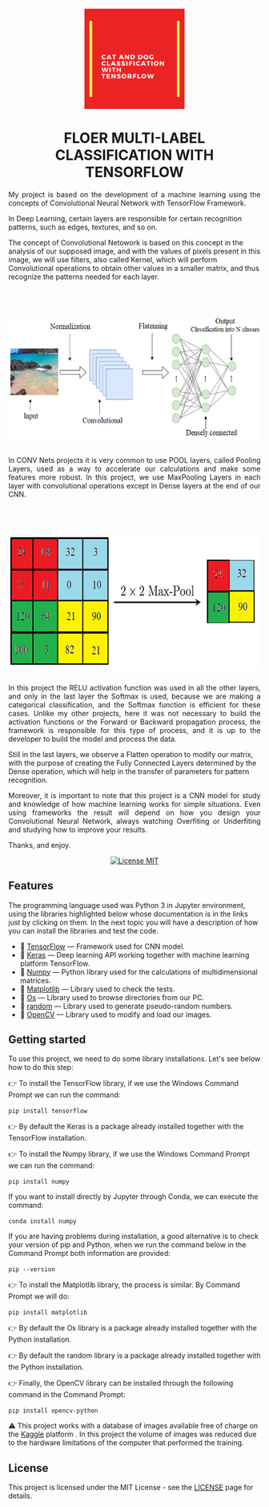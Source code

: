 <h1 align="center">
<br>
  <img src=https://github.com/ViniciusRubens/Cat-and-Dog-classification-TensorFlow/blob/main/Images/CAT%20AND%20DOG%20CLASSIFICATION%20Logotipo.png alt="FLOWER MULTI-LABEL CLASSIFICATION" width="200">
<br>
<br>
FLOER MULTI-LABEL CLASSIFICATION WITH TENSORFLOW
</h1>

<p align="justify">
My project is based on the development of a machine learning using the concepts of Convolutional Neural Network with TensorFlow Framework.

In Deep Learning, certain layers are responsible for certain recognition patterns, such as edges, textures, and so on. 

The concept of Convolutional Netowork is based on this concept in the analysis of our supposed image, and with the values of pixels present in this image, we will use filters, also called Kernel, which will perform Convolutional operations to obtain other values in a smaller matrix, and thus recognize the patterns needed for each layer. 
</p>

<h1 align="center">
<br>
  <img src=https://github.com/ViniciusRubens/Cat-and-Dog-classification-TensorFlow/blob/main/Images/CNN%20Model.png alt="CNN model" width="550" height = "250">
<br>
</h1>

<p align="justify">
In CONV Nets projects it is very common to use POOL layers, called Pooling Layers, used as a way to accelerate our calculations and make some features more robust. In this project, we use MaxPooling Layers in each layer with convolutional operations except in Dense layers at the end of our CNN.
</P>

<h1 align="center">
<br>
  <img src=https://github.com/ViniciusRubens/Cat-and-Dog-classification-TensorFlow/blob/main/Images/MaxPool%20example.png alt="DEEP NEURAL NETWORK" width="4000" height = "270">
<br>
</h1>

<p align="justify">
In this project the RELU activation function was used in all the other layers, and only in the last layer the Softmax is used, because we are making a categorical classification, and the Softmax function is efficient for these cases. Unlike my other projects, here it was not necessary to build the activation functions or the Forward or Backward propagation process, the framework is responsible for this type of process, and it is up to the developer to build the model and process the data.

Still in the last layers, we observe a Flatten operation to modify our matrix, with the purpose of creating the Fully Connected Layers determined by the Dense operation, which will help in the transfer of parameters for pattern recognition. 
</p>

<p align="justify">
Moreover, it is important to note that this project is a CNN model for study and knowledge of how machine learning works for simple situations. Even using frameworks the result will depend on how you design your Convolutional Neural Network, always watching Overfiting or Underfiting and studying how to improve your results.

Thanks, and enjoy.

</p>

<p align="center">
  <a href="https://opensource.org/licenses/MIT">
    <img src="https://img.shields.io/badge/License-MIT-blue.svg" alt="License MIT">
  </a>
</p>

## Features
[//]: # (Add the features of your project here:)
The programming language used was Python 3 in Jupyter environment, using the libraries highlighted below whose documentation is in the links just by clicking on them. In the next topic you will have a description of how you can install the libraries and test the code.

- 📁 [TensorFlow](https://www.tensorflow.org/api_docs/python/tf/all_symbols) — Framework used for CNN model.
- 📁 [Keras](https://keras.io/api/) — Deep learning API working together with machine learning platform TensorFlow.
- 📁 [Numpy](https://numpy.org/) — Python library used for the calculations of multidimensional matrices.
- 📁 [Matplotlib](https://matplotlib.org/3.3.3/contents.html) — Library used to check the tests.
- 📁 [Os](https://docs.python.org/3/library/os.html) — Library used to browse directories from our PC.
- 📁 [random](https://docs.python.org/3/library/random.html) — Library used to generate pseudo-random numbers.
- 📁 [OpenCV](https://opencv.org/) — Library used to modify and load our images.

## Getting started

To use this project, we need to do some library installations. Let's see below how to do this step:

👉 To install the TensorFlow library, if we use the Windows Command Prompt we can run the command:

`pip install tensorflow`

👉 By default the Keras is a package already installed together with the TensorFlow installation.

👉 To install the Numpy library, if we use the Windows Command Prompt we can run the command:

`pip install numpy`

If you want to install directly by Jupyter through Conda, we can execute the command:

`conda install numpy`

If you are having problems during installation, a good alternative is to check your version of pip and Python, when we run the command below in the Command Prompt both information are provided: 

`pip --version`

👉 To install the Matplotlib library, the process is similar. By Command Prompt we will do: 

`pip install matplotlib`

👉 By default the Os library is a package already installed together with the Python installation.

👉 By default the random library is a package already installed together with the Python installation.

👉 Finally, the OpenCV library can be installed through the following command in the Command Prompt:

`pip install opencv-python`

⚠️ This project works with a database of images available free of charge on the [Kaggle](https://www.kaggle.com/) platform . In this project the volume of images was reduced due to the hardware limitations of the computer that performed the training.

## License

This project is licensed under the MIT License - see the [LICENSE](https://opensource.org/licenses/MIT) page for details.